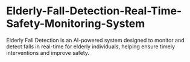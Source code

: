 # Elderly-Fall-Detection-Real-Time-Safety-Monitoring-System
Elderly Fall Detection is an AI-powered system designed to monitor and detect falls in real-time for elderly individuals, helping ensure timely interventions and improve safety.
